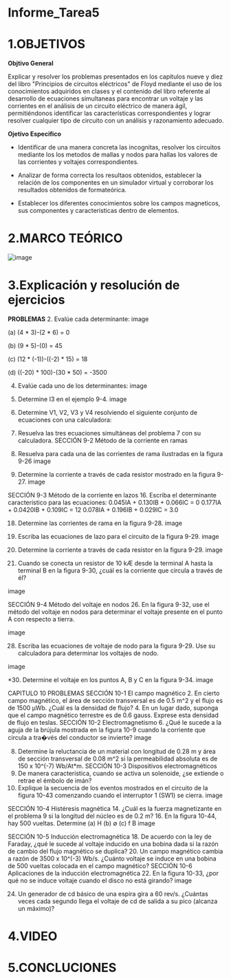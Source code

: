 # Informe_Tarea5
# **1.OBJETIVOS**

**Objtivo  General**

Explicar y resolver los problemas presentados en los capítulos nueve y diez del libro "Principios de circuitos eléctricos" de Floyd mediante el uso de los conocimientos adquiridos en clases y el contenido del libro referente al desarrollo de ecuaciones simultaneas para encontrar un voltaje y las corrientes en el análisis de un circuito eléctrico de manera ágil, permitiéndonos identificar las características correspondientes y lograr resolver cualquier tipo de circuito con un análisis y razonamiento adecuado.

**Ojetivo Especifico**

* Identificar de una manera concreta las incognitas, resolver los circuitos mediante los los metodos de mallas y nodos para hallas los valores de las corrientes y voltajes correspondientes.

* Analizar de forma correcta los resultaos obtenidos, establecer la relación de los componentes en un simulador virtual y corroborar los resultados obtenidos de formateórica.

* Establecer los diferentes conocimientos sobre los campos magneticos, sus componentes y caracteristicas dentro de elementos.

# **2.MARCO TEÓRICO**

![image](https://user-images.githubusercontent.com/105617383/177857919-35977d11-95c8-4caf-ad22-7210187dbb9b.png)

# **3.Explicación y resolución de ejercicios**

**PROBLEMAS**
2. Evalúe cada determinante:
image

(a) (4 * 3)-(2 * 6) = 0

(b) (9 * 5)-(0) = 45

(c) (12 * (-1))-((-2) * 15) = 18

(d) ((-20) * 100)-(30 * 50) = -3500

4. Evalúe cada uno de los determinantes:
image


6. Determine I3 en el ejemplo 9-4.
image

8. Determine V1, V2, V3 y V4 resolviendo el siguiente conjunto de ecuaciones con una calculadora:
10. Resuelva las tres ecuaciones simultáneas del problema 7 con su calculadora.
SECCIÓN 9-2 Método de la corriente en ramas
12. Resuelva para cada una de las corrientes de rama ilustradas en la figura 9-26
image

14. Determine la corriente a través de cada resistor mostrado en la figura 9-27.
image

SECCIÓN 9-3 Método de la corriente en lazos
16. Escriba el determinante característico para las ecuaciones:
0.045IA + 0.130IB + 0.066IC = 0 0.177IA + 0.0420IB + 0.109IC = 12 0.078IA + 0.196IB + 0.029IC = 3.0

18. Determine las corrientes de rama en la figura 9-28.
image

20. Escriba las ecuaciones de lazo para el circuito de la figura 9-29.
image

22. Determine la corriente a través de cada resistor en la figura 9-29.
image

24. Cuando se conecta un resistor de 10 kÆ desde la terminal A hasta la terminal B en la figura 9-30, ¿cuál
es la corriente que circula a través de él?

image

SECCIÓN 9-4 Método del voltaje en nodos
26. En la figura 9-32, use el método del voltaje en nodos para determinar el voltaje presente en el punto A
con respecto a tierra.

image

28. Escriba las ecuaciones de voltaje de nodo para la figura 9-29. Use su calculadora para determinar los
voltajes de nodo.

image

*30. Determine el voltaje en los puntos A, B y C en la figura 9-34.
image

CAPITULO 10
PROBLEMAS
SECCIÓN 10-1 El campo magnético
2. En cierto campo magnético, el área de sección transversal es de 0.5 m^2 y el flujo es de 1500 μWb. ¿Cuál es la densidad de flujo?
4. En un lugar dado, suponga que el campo magnético terrestre es de 0.6 gauss. Exprese esta densidad de flujo en teslas.
SECCIÓN 10-2 Electromagnetismo
6. ¿Qué le sucede a la aguja de la brújula mostrada en la figura 10-9 cuando la corriente que circula a tra�vés del conductor se invierte?
image

8. Determine la reluctancia de un material con longitud de 0.28 m y área de sección transversal de 0.08 m^2 si la permeabilidad absoluta es de 150 x 10^(-7) Wb/At*m.
SECCIÓN 10-3 Dispositivos electromagnéticos
10. De manera característica, cuando se activa un solenoide, ¿se extiende o retrae el émbolo de imán?
12. Explique la secuencia de los eventos mostrados en el circuito de la figura 10-43 comenzando cuando el interruptor 1 (SW1) se cierra.
image

SECCIÓN 10-4 Histéresis magnética
14. ¿Cuál es la fuerza magnetizante en el problema 9 si la longitud del núcleo es de 0.2 m?
16. En la figura 10-44, hay 500 vueltas. Determine
(a) H (b) ∅ (c) f B
image

SECCIÓN 10-5 Inducción electromagnética
18. De acuerdo con la ley de Faraday, ¿qué le sucede al voltaje inducido en una bobina dada si la razón de cambio del flujo magnético se duplica?
20. Un campo magnético cambia a razón de 3500 x 10^(-3) Wb/s. ¿Cuánto voltaje se induce en una bobina de 500 vueltas colocada en el campo magnético?
SECCIÓN 10-6 Aplicaciones de la inducción electromagnética
22. En la figura 10-33, ¿por qué no se induce voltaje cuando el disco no está girando?
image

24. Un generador de cd básico de una espira gira a 60 rev/s. ¿Cuántas veces cada segundo llega el voltaje de cd de salida a su pico (alcanza un máximo)?
# **4.VIDEO**

# **5.CONCLUCIONES**
